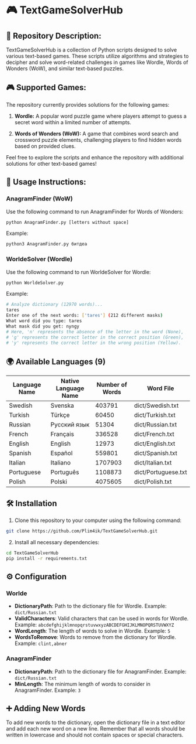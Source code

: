 # 🎮 TextGameSolverHub

## 📂 Repository Description:

TextGameSolverHub is a collection of Python scripts designed to solve various text-based games. These scripts utilize algorithms and strategies to decipher and solve word-related challenges in games like Wordle, Words of Wonders (WoW), and similar text-based puzzles.

## 🎮 Supported Games:

The repository currently provides solutions for the following games:

1. **Wordle:** A popular word puzzle game where players attempt to guess a secret word within a limited number of attempts.

2. **Words of Wonders (WoW):** A game that combines word search and crossword puzzle elements, challenging players to find hidden words based on provided clues.

Feel free to explore the scripts and enhance the repository with additional solutions for other text-based games!

## 🚀 Usage Instructions:

### AnagramFinder (WoW)

Use the following command to run AnagramFinder for Words of Wonders:

```bash
python AnagramFinder.py [letters without space]
```

Example:

```bash
python3 AnagramFinder.py битдеа
```

### WorldeSolver (Wordle)

Use the following command to run WorldeSolver for Wordle:

```bash
python WorldeSolver.py
```

Example:

```bash
# Analyze dictionary (12970 words)...
tares
Enter one of the next words: ['tares'] (212 different masks)
What word did you type: tares
What mask did you get: nyngy
# Here, 'n' represents the absence of the letter in the word (None),
# 'g' represents the correct letter in the correct position (Green),
# 'y' represents the correct letter in the wrong position (Yellow).
```

## 🌍 Available Languages (9)
| Language Name   | Native Language Name   |   Number of Words | Word File           |
|-----------------|------------------------|-------------------|---------------------|
| Swedish         | Svenska                |            403791 | dict/Swedish.txt    |
| Turkish         | Türkçe                 |             60450 | dict/Turkish.txt    |
| Russian         | Русский язык           |             51304 | dict/Russian.txt    |
| French          | Français               |            336528 | dict/French.txt     |
| English         | English                |             12973 | dict/English.txt    |
| Spanish         | Español                |            559801 | dict/Spanish.txt    |
| Italian         | Italiano               |           1707903 | dict/Italian.txt    |
| Portuguese      | Português              |           1108873 | dict/Portuguese.txt |
| Polish          | Polski                 |           4075605 | dict/Polish.txt     |

## 🛠️ Installation

1. Clone this repository to your computer using the following command:

```bash
git clone https://github.com/Plim4ik/TextGameSolverHub.git
```

2. Install all necessary dependencies:

```bash
cd TextGameSolverHub
pip install -r requirements.txt
```

## ⚙️ Configuration

### Worlde

- **DictionaryPath**: Path to the dictionary file for Wordle. Example: `dict/Russian.txt`
- **ValidCharacters**: Valid characters that can be used in words for Wordle. Example: `abcdefghijklmnopqrstuvwxyzABCDEFGHIJKLMNOPQRSTUVWXYZ`
- **WordLength**: The length of words to solve in Wordle. Example: `5`
- **WordsToRemove**: Words to remove from the dictionary for Wordle. Example: `clint,abner`

### AnagramFinder

- **DictionaryPath**: Path to the dictionary file for AnagramFinder. Example: `dict/Russian.txt`
- **MinLength**: The minimum length of words to consider in AnagramFinder. Example: `3`

## ➕ Adding New Words

To add new words to the dictionary, open the dictionary file in a text editor and add each new word on a new line. Remember that all words should be written in lowercase and should not contain spaces or special characters.